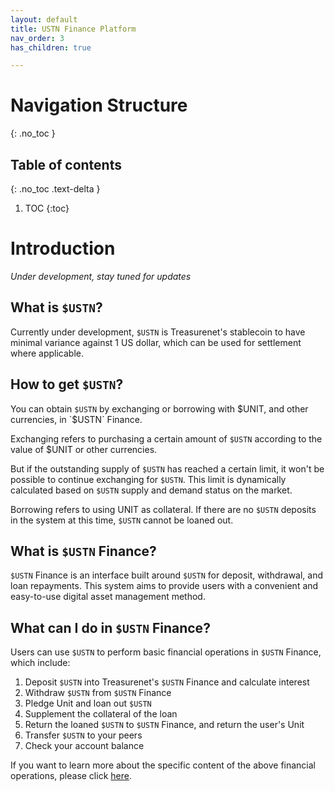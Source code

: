```yaml
---
layout: default
title: USTN Finance Platform
nav_order: 3
has_children: true

---
```

# Navigation Structure
{: .no_toc }

## Table of contents
{: .no_toc .text-delta }

1. TOC
{:toc}



# Introduction

_Under development, stay tuned for updates_

## What is `$USTN`?

Currently under development, `$USTN` is Treasurenet's stablecoin to have minimal variance against 1 US dollar, which can be used for settlement where applicable.

## How to get `$USTN`?

You can obtain `$USTN` by exchanging or borrowing with $UNIT, and other currencies, in `$USTN` Finance.

Exchanging refers to purchasing a certain amount of `$USTN` according to the value of $UNIT or other currencies.

But if the outstanding supply of `$USTN` has reached a certain limit, it won't be possible to continue exchanging for `$USTN`. This limit is dynamically calculated based on `$USTN` supply and demand status on the market.

Borrowing refers to using UNIT as collateral. If there are no `$USTN` deposits in the system at this time, `$USTN` cannot be loaned out.

## What is `$USTN` Finance?

`$USTN` Finance is an interface built around `$USTN` for deposit, withdrawal, and loan repayments. This system aims to provide users with a convenient and easy-to-use digital asset management method.

## What can I do in `$USTN` Finance?

Users can use `$USTN` to perform basic financial operations in `$USTN` Finance, which include:

1. Deposit `$USTN` into Treasurenet's `$USTN` Finance and calculate interest
2. Withdraw `$USTN` from `$USTN` Finance
3. Pledge Unit and loan out `$USTN`
4. Supplement the collateral of the loan
5. Return the loaned `$USTN` to `$USTN` Finance, and return the user's Unit
6. Transfer `$USTN` to your peers
7. Check your account balance

If you want to learn more about the specific content of the above financial operations, please click [here](/docs/`$USTN`/financial-operations).